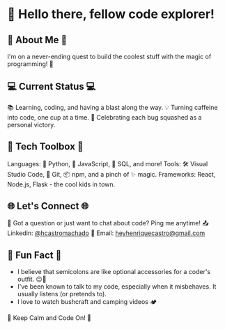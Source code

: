 # 👋 Hello there, fellow code explorer!

## 🌟 About Me 🌟
I'm on a never-ending quest to build the coolest stuff with the magic of programming! 🚀

## 💻 Current Status 💻
📚 Learning, coding, and having a blast along the way.
💡 Turning caffeine into code, one cup at a time.
🎉 Celebrating each bug squashed as a personal victory.

## 🔧 Tech Toolbox 🔧
Languages: 🐍 Python, 🚀 JavaScript, 💾 SQL, and more!
Tools: 🛠️ Visual Studio Code, 🐙 Git, 📦 npm, and a pinch of ✨ magic.
Frameworks: React, Node.js, Flask - the cool kids in town.


## 🌐 Let's Connect 🌐
💬 Got a question or just want to chat about code? Ping me anytime!
📤 Linkedin: [@hcastromachado](https://www.linkedin.com/in/henriquecmachado/)
📧 Email: heyhenriquecastro@gmail.com


## 🤖 Fun Fact 🤖
- I believe that semicolons are like optional accessories for a coder's outfit. 😉💼
- I've been known to talk to my code, especially when it misbehaves. It usually listens (or pretends to).
- I love to watch bushcraft and camping videos 🏕️


🚀 Keep Calm and Code On! 🚀
